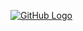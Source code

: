 [![GitHub Logo](https://github.githubassets.com/images/modules/logos_page/GitHub-Mark.png)](https://github.com/AndiyZ/News-Aggregator)

